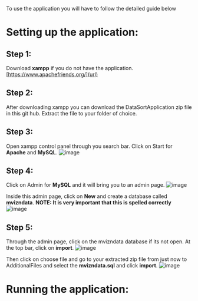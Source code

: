 To use the application you will have to follow the detailed guide below

# Setting up the application:

## Step 1:
Download **xampp** if you do not have the application. 
[https://www.apachefriends.org/](url)

## Step 2:
After downloading xampp you can download the DataSortApplication zip file in this git hub.
Extract the file to your folder of choice.

## Step 3:
Open xampp control panel through you search bar.
Click on Start for **Apache** and **MySQL**.
![image](https://github.com/Reyes-Tham/Mvizn_DataApp_Setup/assets/147404757/95934e69-99b5-4155-ae51-13079b1835c5)

## Step 4:
Click on Admin for **MySQL** and it will bring you to an admin page.
![image](https://github.com/Reyes-Tham/Mvizn_DataApp_Setup/assets/147404757/5a35514c-c881-46ba-bc53-49951cc447ed)


Inside this admin page, click on **New** and create a database called **mvizndata**. **NOTE: It is very important that this is spelled correctly**
![image](https://github.com/Reyes-Tham/Mvizn_DataApp_Setup/assets/147404757/bc81f6d6-d397-4b91-a546-15d9b4694d09)

## Step 5:
Through the admin page, click on the mvizndata database if its not open.
At the top bar, click on **import**.
![image](https://github.com/Reyes-Tham/Mvizn_DataApp_Setup/assets/147404757/24ff5b69-f2ef-4716-bcfa-7f634ab14082)


Then click on choose file and go to your extracted zip file from just now to AdditionalFiles and select the **mvizndata.sql** and click **import**.
![image](https://github.com/Reyes-Tham/Mvizn_DataApp_Setup/assets/147404757/8d3e1301-71a3-4cf2-ab60-c39d36911b1b)

# Running the application:



